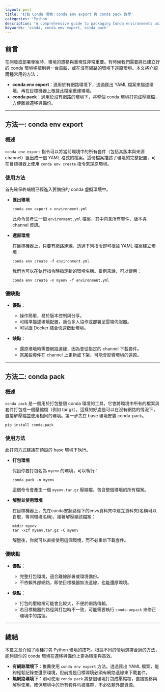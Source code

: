 ```yaml
---
layout: post
title: '打包 Conda 環境：conda env export 與 conda pack 教學'
categories: 'Python'
description: 'A comprehensive guide to packaging Conda environments using conda env export and conda pack, ensuring reproducibility and portability for both online and offline deployments.'
keywords: 'conda, conda env export, conda pack'
---
```


## 前言

在開發或部署專案時，環境的遷移與重現性非常重要。有時候我們需要將已建立好的 conda 環境移植到另一台電腦，或在沒有網路的環境下還原環境。本文將介紹兩種常用的方法：

- **conda env export**：適用於有網路環境下，透過匯出 YAML 檔案來描述環境，再在目標機器上根據此檔案重建環境。
- **conda pack**：適用於沒有網路的環境下，將整個 conda 環境打包成壓縮檔，方便離線遷移與備份。

---

## 方法一: conda env export

### 概述
`conda env export` 指令可以將當前環境中的所有套件（包括其版本與來源 channel）匯出成一個 YAML 格式的檔案。這份檔案描述了環境的完整配置，可在目標機器上使用 `conda env create` 指令來還原環境。

### 使用方法
首先確保終端機已經進入要備份的 conda 虛擬環境中。

- **匯出環境**

  ```  
  conda env export > environment.yml  
  ```

  此命令會產生一個 `environment.yml` 檔案，其中包含所有套件、版本與 channel 資訊。

- **還原環境**

  在目標機器上，只要有網路連線，透過下列指令即可根據 YAML 檔案建立環境：

  ```  
  conda env create -f environment.yml  
  ```

  我們也可以在執行指令時指定新的環境名稱。舉例來說，可以使用：

  ```
  conda env create -n myenv -f environment.yml
  ```

### 優缺點

- **優點**：
  - 操作簡單，易於版本控制與分享。
  - 可精準描述環境配置，適合多人協作或部署至雲端伺服器。
  - 可以跟 Docker 結合快速啟動環境。

- **缺點**：
  - 還原環境時需要網路連線，因為會從指定的 channel 下載套件。
  - 當某些套件在 channel 上更新或下架，可能會影響環境的還原。

---

## 方法二: conda pack

### 概述
`conda pack` 是一個用於打包整個 conda 環境的工具，它會將環境中所有的檔案與套件打包成一個壓縮檔（例如 tar.gz）。這樣的好處是可以在沒有網路的情況下，直接解壓縮並使用相同的環境。第一步先在 base 環境安裝 conda-pack。

```
pip install conda-pack
```

### 使用方法
此打包方式建議在預設的 base 環境下執行。

- **打包環境**

  假設你要打包名為 `myenv` 的環境，可以執行：

  ```  
  conda pack -n myenv  
  ```

  這個命令會產生一個 `myenv.tar.gz` 壓縮檔，包含整個環境的所有檔案。

- **解壓並使用環境**

  在目標機器上，先在conda安狀路徑下的envs資料夾中建立資料夾(名稱可以自取，等同環境名稱)，接著解壓縮該檔案：

  ```
  mkdir myenv  
  tar -xzf myenv.tar.gz -C myenv
  ```

  解壓後，你就可以直接使用這個環境，而不必重新下載套件。

### 優缺點

- **優點**：
  - 完整打包環境，適合離線部署或環境備份。
  - 不依賴外部網路，即使目標機器無法連線，也能還原環境。

- **缺點**：
  - 打包的壓縮檔可能會比較大，不便於網路傳輸。
  - 若目標機器的路徑與打包時不一致，可能需要執行 `conda-unpack` 來修正環境中的路徑。

---

## 總結
本篇文章介紹了兩種打包 Python 環境的技巧。根據不同的情境選擇合適的方法，能夠讓你的 conda 環境在遷移與備份上更為穩定與高效。

- **有網路環境下**：推薦使用 `conda env export` 方法。透過匯出 YAML 檔案，能夠輕鬆記錄並還原環境，但前提是目標環境必須有網路連線來下載套件。
- **無網路環境下**：則可使用 `conda pack` 將整個環境打包成壓縮檔，直接搬移與解壓使用，確保環境中的所有套件均被攜帶，不必依賴外部資源。

